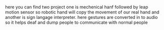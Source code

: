 here you can find two project one is mechenical hanf followed by leap motion sensor so robotic hand will copy the movement of our real hand
and another is sign langage interpreter. here gestures are converted in to audio so it helps deaf and dump people to communicate with normal people
